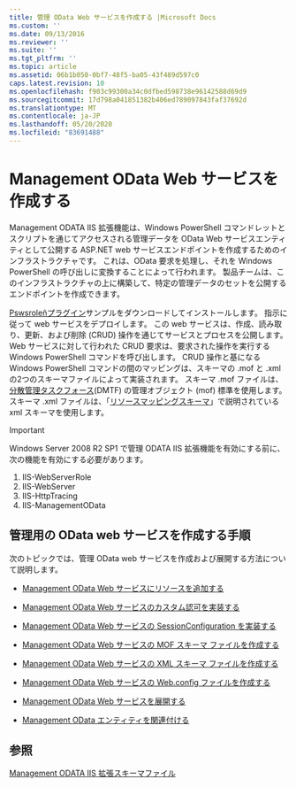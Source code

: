 ```yaml
---
title: 管理 OData Web サービスを作成する |Microsoft Docs
ms.custom: ''
ms.date: 09/13/2016
ms.reviewer: ''
ms.suite: ''
ms.tgt_pltfrm: ''
ms.topic: article
ms.assetid: 06b1b050-0bf7-48f5-ba05-43f489d597c0
caps.latest.revision: 10
ms.openlocfilehash: f903c99300a34c0dfbed598738e96142588d69d9
ms.sourcegitcommit: 17d798a041851382b406ed789097843faf37692d
ms.translationtype: MT
ms.contentlocale: ja-JP
ms.lasthandoff: 05/20/2020
ms.locfileid: "83691488"
---
```

# <a name="creating-a-management-odata-web-service"></a>Management OData Web サービスを作成する

Management ODATA IIS 拡張機能は、Windows PowerShell コマンドレットとスクリプトを通じてアクセスされる管理データを OData Web サービスエンティティとして公開する ASP.NET web サービスエンドポイントを作成するためのインフラストラクチャです。 これは、OData 要求を処理し、それを Windows PowerShell の呼び出しに変換することによって行われます。 製品チームは、このインフラストラクチャの上に構築して、特定の管理データのセットを公開するエンドポイントを作成できます。

[Pswsroleñプラグイン](https://code.msdn.microsoft.com:443/windowsdesktop/PswsRoleBasedPlugins-9c79b75a)サンプルをダウンロードしてインストールします。 指示に従って web サービスをデプロイします。 この web サービスは、作成、読み取り、更新、および削除 (CRUD) 操作を通じてサービスとプロセスを公開します。 Web サービスに対して行われた CRUD 要求は、要求された操作を実行する Windows PowerShell コマンドを呼び出します。 CRUD 操作と基になる Windows PowerShell コマンドの間のマッピングは、スキーマの .mof と .xml の2つのスキーマファイルによって実装されます。 スキーマ .mof ファイルは、[分散管理タスクフォース](https://www.dmtf.org/)(DMTF) の管理オブジェクト (mof) 標準を使用します。 スキーマ .xml ファイルは、「[リソースマッピングスキーマ](./resource-mapping-schema.md)」で説明されている xml スキーマを使用します。

> [!IMPORTANT]
> Windows Server 2008 R2 SP1 で管理 ODATA IIS 拡張機能を有効にする前に、次の機能を有効にする必要があります。
>
> 1. IIS-WebServerRole
> 2. IIS-WebServer
> 3. IIS-HttpTracing
> 4. IIS-ManagementOData

## <a name="steps-for-creating-a-management-odata-web-service"></a>管理用の OData web サービスを作成する手順

次のトピックでは、管理 OData web サービスを作成および展開する方法について説明します。

- [Management OData Web サービスにリソースを追加する](./adding-resources-to-a-management-odata-web-service.md)

- [Management OData Web サービスのカスタム認可を実装する](./implementing-custom-authorization-for-a-management-odata-web-service.md)

- [Management OData Web サービスの SessionConfiguration を実装する](./implementing-sessionconfiguration-for-a-management-odata-web-service.md)

- [Management OData Web サービスの MOF スキーマ ファイルを作成する](./authoring-the-mof-schema-file-for-a-management-odata-web-service.md)

- [Management OData Web サービスの XML スキーマ ファイルを作成する](./authoring-the-xml-schema-file-for-a-management-odata-web-service.md)

- [Management OData Web サービスの Web.config ファイルを作成する](./authoring-the-web-config-file-for-a-management-odata-web-service.md)

- [Management OData Web サービスを展開する](./deploying-a-management-odata-web-service.md)

- [Management OData エンティティを関連付ける](./associating-management-odata-entities.md)

## <a name="see-also"></a>参照

[Management ODATA IIS 拡張スキーマファイル](./management-odata-iis-extension-schema-files.md)
